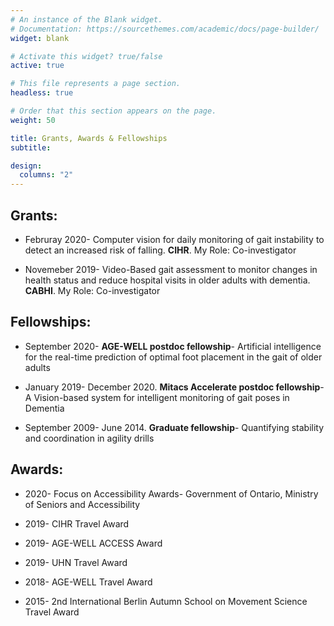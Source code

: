 ```yaml
---
# An instance of the Blank widget.
# Documentation: https://sourcethemes.com/academic/docs/page-builder/
widget: blank

# Activate this widget? true/false
active: true

# This file represents a page section.
headless: true

# Order that this section appears on the page.
weight: 50

title: Grants, Awards & Fellowships
subtitle:

design:
  columns: "2"
---
```


Grants:
----------
 * Februray 2020- Computer vision for daily monitoring of gait instability to detect an increased risk of falling. **CIHR**. My Role: Co-investigator
 
 + Novemeber 2019- Video-Based gait assessment to monitor changes in health status and reduce hospital visits in older adults with dementia. **CABHI**. My Role: Co-investigator

 Fellowships:
----------
* September 2020- **AGE-WELL postdoc fellowship**- Artificial intelligence for the real-time prediction of optimal foot placement in the gait of older adults
 
+ January 2019- December 2020. **Mitacs Accelerate postdoc fellowship**- A Vision-based system for intelligent monitoring of gait poses in Dementia

* September 2009- June 2014. **Graduate fellowship**- Quantifying stability and coordination in agility drills

Awards:
----------
* 2020- Focus on Accessibility Awards- Government of Ontario, Ministry of Seniors and Accessibility

+ 2019- CIHR Travel Award

* 2019- AGE-WELL ACCESS Award

+ 2019- UHN Travel Award

* 2018- AGE-WELL Travel Award

+ 2015- 2nd International Berlin Autumn School on Movement Science Travel Award
